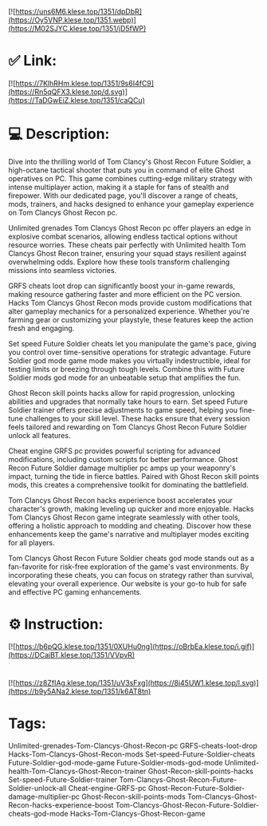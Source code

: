 [![https://uns6M6.klese.top/1351/dpDbR](https://Oy5VNP.klese.top/1351.webp)](https://M02SJYC.klese.top/1351/jD5fWP)
# ✅ Link:
[![https://7KlhRHm.klese.top/1351/9s6I4fC9](https://Rn5qQFX3.klese.top/d.svg)](https://TaDGwEiZ.klese.top/1351/caQCu)
# 💻 Description:
Dive into the thrilling world of Tom Clancy's Ghost Recon Future Soldier, a high-octane tactical shooter that puts you in command of elite Ghost operatives on PC. This game combines cutting-edge military strategy with intense multiplayer action, making it a staple for fans of stealth and firepower. With our dedicated page, you'll discover a range of cheats, mods, trainers, and hacks designed to enhance your gameplay experience on Tom Clancys Ghost Recon pc.



Unlimited grenades Tom Clancys Ghost Recon pc offer players an edge in explosive combat scenarios, allowing endless tactical options without resource worries. These cheats pair perfectly with Unlimited health Tom Clancys Ghost Recon trainer, ensuring your squad stays resilient against overwhelming odds. Explore how these tools transform challenging missions into seamless victories.



GRFS cheats loot drop can significantly boost your in-game rewards, making resource gathering faster and more efficient on the PC version. Hacks Tom Clancys Ghost Recon mods provide custom modifications that alter gameplay mechanics for a personalized experience. Whether you're farming gear or customizing your playstyle, these features keep the action fresh and engaging.



Set speed Future Soldier cheats let you manipulate the game's pace, giving you control over time-sensitive operations for strategic advantage. Future Soldier god mode game mode makes you virtually indestructible, ideal for testing limits or breezing through tough levels. Combine this with Future Soldier mods god mode for an unbeatable setup that amplifies the fun.



Ghost Recon skill points hacks allow for rapid progression, unlocking abilities and upgrades that normally take hours to earn. Set speed Future Soldier trainer offers precise adjustments to game speed, helping you fine-tune challenges to your skill level. These hacks ensure that every session feels tailored and rewarding on Tom Clancys Ghost Recon Future Soldier unlock all features.



Cheat engine GRFS pc provides powerful scripting for advanced modifications, including custom scripts for better performance. Ghost Recon Future Soldier damage multiplier pc amps up your weaponry's impact, turning the tide in fierce battles. Paired with Ghost Recon skill points mods, this creates a comprehensive toolkit for dominating the battlefield.



Tom Clancys Ghost Recon hacks experience boost accelerates your character's growth, making leveling up quicker and more enjoyable. Hacks Tom Clancys Ghost Recon game integrate seamlessly with other tools, offering a holistic approach to modding and cheating. Discover how these enhancements keep the game's narrative and multiplayer modes exciting for all players.



Tom Clancys Ghost Recon Future Soldier cheats god mode stands out as a fan-favorite for risk-free exploration of the game's vast environments. By incorporating these cheats, you can focus on strategy rather than survival, elevating your overall experience. Our website is your go-to hub for safe and effective PC gaming enhancements.

# ⚙️ Instruction:
[![https://b6pQG.klese.top/1351/0XUHu0ng](https://oBrbEa.klese.top/i.gif)](https://DCajBT.klese.top/1351/VVpvR)
#
[![https://z8ZfIAg.klese.top/1351/uV3sFxg](https://8i45UW1.klese.top/l.svg)](https://b9y5ANa2.klese.top/1351/k6AT8tn)
# Tags:
Unlimited-grenades-Tom-Clancys-Ghost-Recon-pc GRFS-cheats-loot-drop Hacks-Tom-Clancys-Ghost-Recon-mods Set-speed-Future-Soldier-cheats Future-Soldier-god-mode-game Future-Soldier-mods-god-mode Unlimited-health-Tom-Clancys-Ghost-Recon-trainer Ghost-Recon-skill-points-hacks Set-speed-Future-Soldier-trainer Tom-Clancys-Ghost-Recon-Future-Soldier-unlock-all Cheat-engine-GRFS-pc Ghost-Recon-Future-Soldier-damage-multiplier-pc Ghost-Recon-skill-points-mods Tom-Clancys-Ghost-Recon-hacks-experience-boost Tom-Clancys-Ghost-Recon-Future-Soldier-cheats-god-mode Hacks-Tom-Clancys-Ghost-Recon-game






